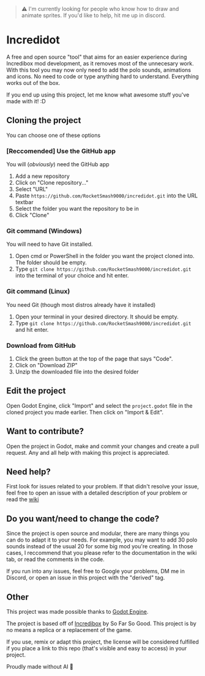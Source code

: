 > ⚠️ I'm currently looking for people who know how to draw and animate sprites. If you'd like to help, hit me up in discord.

# Incredidot
A free and open source "tool" that aims for an easier experience during Incredibox mod development, as it removes most of the unnecesary work. With this tool you may now only need to add the polo sounds, animations and icons. No need to code or type anything hard to understand. Everything works out of the box.

If you end up using this project, let me know what awesome stuff you've made with it! :D

## Cloning the project
You can choose one of these options

### [Reccomended] Use the GitHub app
You will (*obviously*) need the GitHub app
 1. Add a new repository
 2. Click on "Clone repository..."
 3. Select "URL"
 4. Paste `https://github.com/RocketSmash9000/incredidot.git` into the URL textbar
 5. Select the folder you want the repository to be in
 6. Click "Clone"

### Git command (Windows)
You will need to have Git installed.
 1. Open cmd or PowerShell in the folder you want the project cloned into. The folder should be empty.
 2. Type `git clone https://github.com/RocketSmash9000/incredidot.git` into the terminal of your choice and hit enter.

### Git command (Linux)
You need Git (though most distros already have it installed)
 1. Open your terminal in your desired directory. It should be empty.
 2. Type `git clone https://github.com/RocketSmash9000/incredidot.git` and hit enter.

### Download from GitHub
 1. Click the green button at the top of the page that says "Code".
 2. Click on "Download ZIP"
 3. Unzip the downloaded file into the desired folder

## Edit the project
Open Godot Engine, click "Import" and select the `project.godot` file in the cloned project you made earlier. Then click on "Import & Edit".

## Want to contribute?
Open the project in Godot, make and commit your changes and create a pull request. Any and all help with making this project is appreciated.

## Need help?
First look for issues related to your problem. If that didn't resolve your issue, feel free to open an issue with a detailed description of your problem or read the [wiki](https://github.com/RocketSmash9000/incredidot/wiki)

## Do you want/need to change the code?
Since the project is open source and modular, there are many things you can do to adapt it to your needs. For example, you may want to add 30 polo sounds instead of the usual 20 for some big mod you're creating. In those cases, I reccommend that you please refer to the documentation in the wiki tab, or read the comments in the code.

If you run into any issues, feel free to Google your problems, DM me in Discord, or open an issue in this project with the "derived" tag.

## Other
This project was made possible thanks to [Godot Engine](https://godotengine.org/license/).

The project is based off of [Incredibox](https://www.incredibox.com/) by So Far So Good. This project is by no means a replica or a replacement of the game.

If you use, remix or adapt this project, the license will be considered fulfilled if you place a link to this repo (that's visible and easy to access) in your project.

Proudly made without AI 😤

